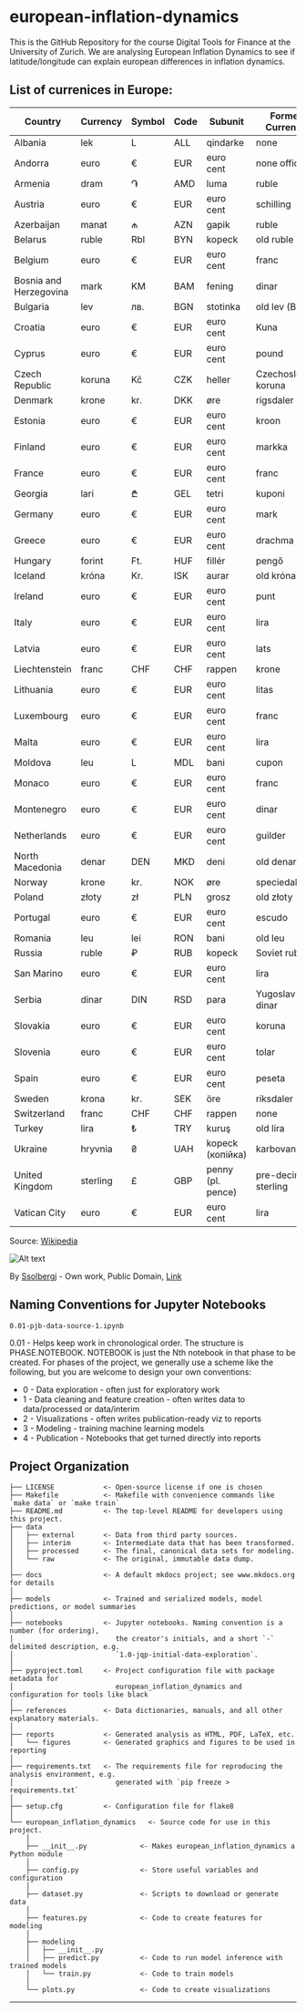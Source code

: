 # european-inflation-dynamics

This is the GitHub Repository for the course Digital Tools for Finance at the University of Zurich. We are analysing European Inflation Dynamics to see if latitude/longitude can explain european differences in inflation dynamics.

## List of currenices in Europe:

 | Country                 | Currency       | Symbol | Code | Subunit               | Former Currency           |
|-------------------------|----------------|--------|------|------------------------|----------------------------|
| Albania                 | lek           | L      | ALL  | qindarke              | none                       |
| Andorra                 | euro          | €      | EUR  | euro cent             | none official              |
| Armenia                 | dram          | ֏      | AMD  | luma                  | ruble                      |
| Austria                 | euro          | €      | EUR  | euro cent             | schilling                  |
| Azerbaijan              | manat         | ₼      | AZN  | gapik                 | ruble                      |
| Belarus                 | ruble         | Rbl    | BYN  | kopeck                | old ruble                  |
| Belgium                 | euro          | €      | EUR  | euro cent             | franc                      |
| Bosnia and Herzegovina  | mark          | KM     | BAM  | fening                | dinar                      |
| Bulgaria                | lev           | лв.    | BGN  | stotinka              | old lev (BGL)              |
| Croatia                 | euro          | €      | EUR  | euro cent             | Kuna                       |
| Cyprus                  | euro          | €      | EUR  | euro cent             | pound                      |
| Czech Republic          | koruna        | Kč     | CZK  | heller                | Czechoslovak koruna        |
| Denmark                 | krone         | kr.    | DKK  | øre                   | rigsdaler                  |
| Estonia                 | euro          | €      | EUR  | euro cent             | kroon                      |
| Finland                 | euro          | €      | EUR  | euro cent             | markka                     |
| France                  | euro          | €      | EUR  | euro cent             | franc                      |
| Georgia                 | lari          | ₾      | GEL  | tetri                 | kuponi                     |
| Germany                 | euro          | €      | EUR  | euro cent             | mark                       |
| Greece                  | euro          | €      | EUR  | euro cent             | drachma                    |
| Hungary                 | forint        | Ft.    | HUF  | fillér                | pengő                      |
| Iceland                 | króna         | Kr.    | ISK  | aurar                 | old króna                  |
| Ireland                 | euro          | €      | EUR  | euro cent             | punt                       |
| Italy                   | euro          | €      | EUR  | euro cent             | lira                       |
| Latvia                  | euro          | €      | EUR  | euro cent             | lats                       |
| Liechtenstein           | franc         | CHF    | CHF  | rappen                | krone                      |
| Lithuania               | euro          | €      | EUR  | euro cent             | litas                      |
| Luxembourg              | euro          | €      | EUR  | euro cent             | franc                      |
| Malta                   | euro          | €      | EUR  | euro cent             | lira                       |
| Moldova                 | leu           | L      | MDL  | bani                  | cupon                      |
| Monaco                  | euro          | €      | EUR  | euro cent             | franc                      |
| Montenegro              | euro          | €      | EUR  | euro cent             | dinar                      |
| Netherlands             | euro          | €      | EUR  | euro cent             | guilder                    |
| North Macedonia         | denar         | DEN    | MKD  | deni                  | old denar                  |
| Norway                  | krone         | kr.    | NOK  | øre                   | speciedaler                |
| Poland                  | złoty         | zł     | PLN  | grosz                 | old złoty                  |
| Portugal                | euro          | €      | EUR  | euro cent             | escudo                     |
| Romania                 | leu           | lei    | RON  | bani                  | old leu                    |
| Russia                  | ruble         | ₽      | RUB  | kopeck                | Soviet ruble               |
| San Marino              | euro          | €      | EUR  | euro cent             | lira                       |
| Serbia                  | dinar         | DIN    | RSD  | para                  | Yugoslav dinar             |
| Slovakia                | euro          | €      | EUR  | euro cent             | koruna                     |
| Slovenia                | euro          | €      | EUR  | euro cent             | tolar                      |
| Spain                   | euro          | €      | EUR  | euro cent             | peseta                     |
| Sweden                  | krona         | kr.    | SEK  | öre                   | riksdaler                  |
| Switzerland             | franc         | CHF    | CHF  | rappen                | none                       |
| Turkey                  | lira          | ₺      | TRY  | kuruş                 | old lira                   |
| Ukraine                 | hryvnia       | ₴      | UAH  | kopeck (копійка)      | karbovanets                |
| United Kingdom          | sterling      | £      | GBP  | penny (pl. pence)     | pre-decimal sterling       |
| Vatican City            | euro          | €      | EUR  | euro cent             | lira                       |

Source: [Wikipedia](https://en.wikipedia.org/wiki/List_of_currencies_in_Europe)

![Alt text](https://upload.wikimedia.org/wikipedia/commons/thumb/f/f1/Eurozone_map.svg/1920px-Eurozone_map.svg.png)

By <a href="//commons.wikimedia.org/wiki/User:Ssolbergj" title="User:Ssolbergj">Ssolbergj</a> - <span class="int-own-work" lang="en">Own work</span>, Public Domain, <a href="https://commons.wikimedia.org/w/index.php?curid=2922522">Link</a>

## Naming Conventions for Jupyter Notebooks

`0.01-pjb-data-source-1.ipynb`

0.01 - Helps keep work in chronological order. The structure is PHASE.NOTEBOOK. NOTEBOOK is just the Nth notebook in that phase to be created. For phases of the project, we generally use a scheme like the following, but you are welcome to design your own conventions:
- 0 - Data exploration - often just for exploratory work
- 1 - Data cleaning and feature creation - often writes data to data/processed or data/interim
- 2 - Visualizations - often writes publication-ready viz to reports
- 3 - Modeling - training machine learning models
- 4 - Publication - Notebooks that get turned directly into reports

## Project Organization

```
├── LICENSE            <- Open-source license if one is chosen
├── Makefile           <- Makefile with convenience commands like `make data` or `make train`
├── README.md          <- The top-level README for developers using this project.
├── data
│   ├── external       <- Data from third party sources.
│   ├── interim        <- Intermediate data that has been transformed.
│   ├── processed      <- The final, canonical data sets for modeling.
│   └── raw            <- The original, immutable data dump.
│
├── docs               <- A default mkdocs project; see www.mkdocs.org for details
│
├── models             <- Trained and serialized models, model predictions, or model summaries
│
├── notebooks          <- Jupyter notebooks. Naming convention is a number (for ordering),
│                         the creator's initials, and a short `-` delimited description, e.g.
│                         `1.0-jqp-initial-data-exploration`.
│
├── pyproject.toml     <- Project configuration file with package metadata for 
│                         european_inflation_dynamics and configuration for tools like black
│
├── references         <- Data dictionaries, manuals, and all other explanatory materials.
│
├── reports            <- Generated analysis as HTML, PDF, LaTeX, etc.
│   └── figures        <- Generated graphics and figures to be used in reporting
│
├── requirements.txt   <- The requirements file for reproducing the analysis environment, e.g.
│                         generated with `pip freeze > requirements.txt`
│
├── setup.cfg          <- Configuration file for flake8
│
└── european_inflation_dynamics   <- Source code for use in this project.
    │
    ├── __init__.py             <- Makes european_inflation_dynamics a Python module
    │
    ├── config.py               <- Store useful variables and configuration
    │
    ├── dataset.py              <- Scripts to download or generate data
    │
    ├── features.py             <- Code to create features for modeling
    │
    ├── modeling                
    │   ├── __init__.py 
    │   ├── predict.py          <- Code to run model inference with trained models          
    │   └── train.py            <- Code to train models
    │
    └── plots.py                <- Code to create visualizations
```

--------


